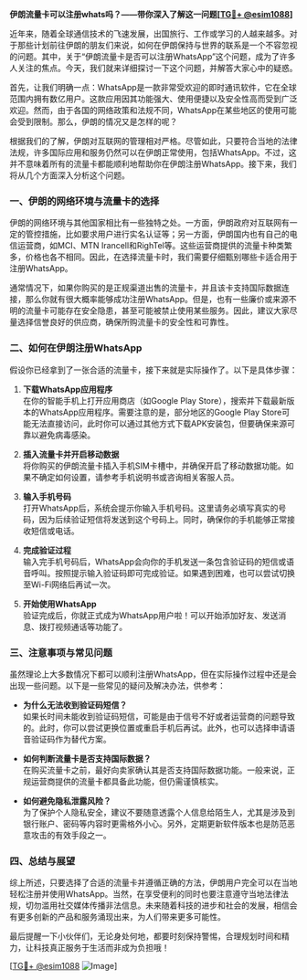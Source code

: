**伊朗流量卡可以注册whats吗？——带你深入了解这一问题[[TG💪+ @esim1088](https://t.me/s/esim1088)]**

近年来，随着全球通信技术的飞速发展，出国旅行、工作或学习的人越来越多。对于那些计划前往伊朗的朋友们来说，如何在伊朗保持与世界的联系是一个不容忽视的问题。其中，关于“伊朗流量卡是否可以注册WhatsApp”这个问题，成为了许多人关注的焦点。今天，我们就来详细探讨一下这个问题，并解答大家心中的疑惑。

首先，让我们明确一点：WhatsApp是一款非常受欢迎的即时通讯软件，它在全球范围内拥有数亿用户。这款应用因其功能强大、使用便捷以及安全性高而受到广泛欢迎。然而，由于各国的网络政策和法规不同，WhatsApp在某些地区的使用可能会受到限制。那么，伊朗的情况又是怎样的呢？

根据我们的了解，伊朗对互联网的管理相对严格。尽管如此，只要符合当地的法律法规，许多国际应用和服务仍然可以在伊朗正常使用，包括WhatsApp。不过，这并不意味着所有的流量卡都能顺利地帮助你在伊朗注册WhatsApp。接下来，我们将从几个方面深入分析这个问题。

### **一、伊朗的网络环境与流量卡的选择**

伊朗的网络环境与其他国家相比有一些独特之处。一方面，伊朗政府对互联网有一定的管控措施，比如要求用户进行实名认证等；另一方面，伊朗国内也有自己的电信运营商，如MCI、MTN Irancell和RighTel等。这些运营商提供的流量卡种类繁多，价格也各不相同。因此，在选择流量卡时，我们需要仔细甄别哪些卡适合用于注册WhatsApp。

通常情况下，如果你购买的是正规渠道出售的流量卡，并且该卡支持国际数据连接，那么你就有很大概率能够成功注册WhatsApp。但是，也有一些廉价或来源不明的流量卡可能存在安全隐患，甚至可能被禁止使用某些服务。因此，建议大家尽量选择信誉良好的供应商，确保所购流量卡的安全性和可靠性。

### **二、如何在伊朗注册WhatsApp**

假设你已经拿到了一张合适的流量卡，接下来就是实际操作了。以下是具体步骤：

1. **下载WhatsApp应用程序**  
   在你的智能手机上打开应用商店（如Google Play Store），搜索并下载最新版本的WhatsApp应用程序。需要注意的是，部分地区的Google Play Store可能无法直接访问，此时你可以通过其他方式下载APK安装包，但要确保来源可靠以避免病毒感染。

2. **插入流量卡并开启移动数据**  
   将你购买的伊朗流量卡插入手机SIM卡槽中，并确保开启了移动数据功能。如果不确定如何设置，请参考手机说明书或咨询相关客服人员。

3. **输入手机号码**  
   打开WhatsApp后，系统会提示你输入手机号码。这里请务必填写真实的号码，因为后续验证短信将发送到这个号码上。同时，确保你的手机能够正常接收短信或电话。

4. **完成验证过程**  
   输入完手机号码后，WhatsApp会向你的手机发送一条包含验证码的短信或语音呼叫。按照提示输入验证码即可完成验证。如果遇到困难，也可以尝试切换至Wi-Fi网络后再试一次。

5. **开始使用WhatsApp**  
   验证完成后，你就正式成为WhatsApp用户啦！可以开始添加好友、发送消息、拨打视频通话等功能了。

### **三、注意事项与常见问题**

虽然理论上大多数情况下都可以顺利注册WhatsApp，但在实际操作过程中还是会出现一些问题。以下是一些常见的疑问及解决办法，供参考：

- **为什么无法收到验证码短信？**  
  如果长时间未能收到验证码短信，可能是由于信号不好或者运营商的问题导致的。此时，你可以尝试更换位置或重启手机后再试。此外，也可以选择申请语音验证码作为替代方案。

- **如何判断流量卡是否支持国际数据？**  
  在购买流量卡之前，最好向卖家确认其是否支持国际数据功能。一般来说，正规运营商提供的流量卡都具备此功能，但仍需谨慎核实。

- **如何避免隐私泄露风险？**  
  为了保护个人隐私安全，建议不要随意透露个人信息给陌生人，尤其是涉及到银行账户、密码等内容时更需格外小心。另外，定期更新软件版本也是防范恶意攻击的有效手段之一。

### **四、总结与展望**

综上所述，只要选择了合适的流量卡并遵循正确的方法，伊朗用户完全可以在当地轻松注册并使用WhatsApp。当然，在享受便利的同时也要注意遵守当地法律法规，切勿滥用社交媒体传播非法信息。未来随着科技的进步和社会的发展，相信会有更多创新的产品和服务涌现出来，为人们带来更多可能性。

最后提醒一下小伙伴们，无论身处何地，都要时刻保持警惕，合理规划时间和精力，让科技真正服务于生活而非成为负担哦！

[[TG💪+ @esim1088](https://t.me/s/esim1088) ![Image](https://i.postimg.cc/4NQfJmqS/Snipaste-2025-05-13-00-14-12.png)]